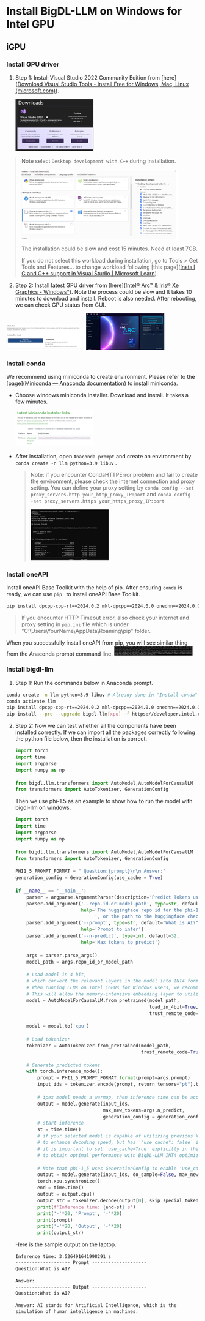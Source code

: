 # Install BigDL-LLM on Windows for Intel GPU

## iGPU

### Install GPU driver

1. Step 1: Install Visual Studio 2022 Community Edition from [here]([Download Visual Studio Tools - Install Free for Windows, Mac, Linux (microsoft.com)](https://visualstudio.microsoft.com/downloads/)). 

   <img src="./figs/fig1.png"  style="zoom:20%;" />

> Note select `Desktop development with C++` during installation. 
>
> <img src="./figs/fig2.png" alt="image-20240221102252560" style="zoom:40%;" />
>
> The installation could be slow and cost 15 minutes. Need at least 7GB. 
>
> If you do not select this workload during installation, go to Tools > Get Tools and Features... to change workload following [this page]([Install C and C++ support in Visual Studio | Microsoft Learn](https://learn.microsoft.com/en-us/cpp/build/vscpp-step-0-installation?view=msvc-170#step-4---choose-workloads)). 

2. Step 2: Install latest GPU driver from [here]([Intel® Arc™ & Iris® Xe Graphics - Windows*](https://www.intel.com/content/www/us/en/download/785597/intel-arc-iris-xe-graphics-windows.html)). Note the process could be slow and It takes 10 minutes to download and install. Reboot is also needed.  After rebooting, we can check GPU status from GUI. 

<img src="./figs/fig3.png" alt="image-20240221102217795" style="zoom:20%;" />

<img src="./figs/fig4.png" alt="image-20240221105834031" style="zoom:20%;" />

### Install conda

We recommend using miniconda to create environment. Please refer to the [page]([Miniconda — Anaconda documentation](https://docs.anaconda.com/free/miniconda/)) to install miniconda. 

* Choose windows miniconda installer. Download and install. It takes a few minutes. 

  <img src="./figs/fig5.png" alt="image-20240221110402278" style="zoom:20%;" />

* After installation, open `Anaconda prompt` and create an environment by `conda create -n llm python=3.9 libuv` . 

  > Note: if you encounter CondaHTTPError problem and fail to create the environment, please check the internet connection and proxy setting. You can define your proxy setting by `conda config --set proxy_servers.http your_http_proxy_IP:port` and `conda config --set proxy_servers.https your_https_proxy_IP:port`
  >
  > <img src="./figs/fig6.png" alt="image-20240221122852777" style="zoom:20%;" />

### Install oneAPI 

 Install oneAPI Base Toolkit with the help of pip. After ensuring  `conda` is ready, we can use `pip ` to install oneAPI Base Toolkit. 

```bash
pip install dpcpp-cpp-rt==2024.0.2 mkl-dpcpp==2024.0.0 onednn==2024.0.0
```

> If you encounter HTTP Timeout error, also check your internet and proxy setting in `pip.ini` file which is under "C:\Users\YourName\AppData\Roaming\pip"  folder. 

When you successfully install oneAPI from pip, you will see similar thing from the Anaconda prompt command line. <img src="./figs/fig7.png" alt="image-20240221130508668" style="zoom:20%;" />

### Install bigdl-llm

1. Step 1: Run the commands below in Anaconda prompt. 

```bash
conda create -n llm python=3.9 libuv # Already done in "Install conda" section
conda activate llm
pip install dpcpp-cpp-rt==2024.0.2 mkl-dpcpp==2024.0.0 onednn==2024.0.0 # Already done in "Install oneAPI" section
pip install --pre --upgrade bigdl-llm[xpu] -f https://developer.intel.com/ipex-whl-stable-xpu
```


2. Step 2: Now we can test whether all the components have been installed correctly. If we can import all the packages correctly following the python file below, then the installation is correct. 
   ```python
   import torch
   import time
   import argparse
   import numpy as np
   
   from bigdl.llm.transformers import AutoModel,AutoModelForCausalLM
   from transformers import AutoTokenizer, GenerationConfig
   ```

   Then we use phi-1.5 as an example to show how to run the model with bigdl-llm on windows. 
   ```python
   import torch
   import time
   import argparse
   import numpy as np
   
   from bigdl.llm.transformers import AutoModel,AutoModelForCausalLM
   from transformers import AutoTokenizer, GenerationConfig
   
   PHI1_5_PROMPT_FORMAT = " Question:{prompt}\n\n Answer:"
   generation_config = GenerationConfig(use_cache = True)
   
   if __name__ == '__main__':
       parser = argparse.ArgumentParser(description='Predict Tokens using `generate()` API for phi-1_5 model')
       parser.add_argument('--repo-id-or-model-path', type=str, default="microsoft/phi-1_5",
                           help='The huggingface repo id for the phi-1_5 model to be downloaded'
                                ', or the path to the huggingface checkpoint folder')
       parser.add_argument('--prompt', type=str, default="What is AI?",
                           help='Prompt to infer')
       parser.add_argument('--n-predict', type=int, default=32,
                           help='Max tokens to predict')
   
       args = parser.parse_args()
       model_path = args.repo_id_or_model_path
   
       # Load model in 4 bit,
       # which convert the relevant layers in the model into INT4 format
       # When running LLMs on Intel iGPUs for Windows users, we recommend setting `cpu_embedding=True` in the from_pretrained function.
       # This will allow the memory-intensive embedding layer to utilize the CPU instead of iGPU.
       model = AutoModelForCausalLM.from_pretrained(model_path,
                                                    load_in_4bit=True,
                                                    trust_remote_code=True)
   
       model = model.to('xpu')
   
       # Load tokenizer
       tokenizer = AutoTokenizer.from_pretrained(model_path,
                                                 trust_remote_code=True)
       
       # Generate predicted tokens
       with torch.inference_mode():
           prompt = PHI1_5_PROMPT_FORMAT.format(prompt=args.prompt)
           input_ids = tokenizer.encode(prompt, return_tensors="pt").to('xpu')
   
           # ipex model needs a warmup, then inference time can be accurate
           output = model.generate(input_ids,
                                   max_new_tokens=args.n_predict,
                                   generation_config = generation_config)
           # start inference
           st = time.time()
           # if your selected model is capable of utilizing previous key/value attentions
           # to enhance decoding speed, but has `"use_cache": false` in its model config,
           # it is important to set `use_cache=True` explicitly in the `generate` function
           # to obtain optimal performance with BigDL-LLM INT4 optimizations
   
           # Note that phi-1_5 uses GenerationConfig to enable 'use_cache'
           output = model.generate(input_ids, do_sample=False, max_new_tokens=args.n_predict, generation_config = generation_config)
           torch.xpu.synchronize()
           end = time.time()
           output = output.cpu()
           output_str = tokenizer.decode(output[0], skip_special_tokens=True)
           print(f'Inference time: {end-st} s')
           print('-'*20, 'Prompt', '-'*20)
           print(prompt)
           print('-'*20, 'Output', '-'*20)
           print(output_str)
   ```
   Here is the sample output on the laptop. 
   ```
   Inference time: 3.526491641998291 s
   -------------------- Prompt --------------------
   Question:What is AI?

   Answer:
   -------------------- Output --------------------
   Question:What is AI?

   Answer: AI stands for Artificial Intelligence, which is the simulation of human intelligence in machines.
   ```

   

